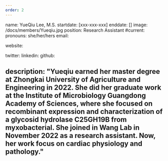 ```yaml
---
order: 2
---
```

name: YueQiu Lee, M.S.
startdate: [xxx-xxx-xxx]
enddate: []
image: /docs/members/Yueqiu.jpg
position: Research Assistant
#current:
pronouns: she/her/hers
email: 

website:

twitter: 
linkedin:
github:

description: "Yueqiu earned her master degree at Zhongkai University of Agriculture and Engineering in 2022. She did her graduate work at the Institute of Microbiology Guangdong Academy of Sciences, where she focused on recombinant expression and characterization of a glycosid hydrolase C25GH19B from myxobacterial. She joined in Wang Lab in November 2022 as a research assistant. Now, her work focus on cardiac physiology and pathology."
---
